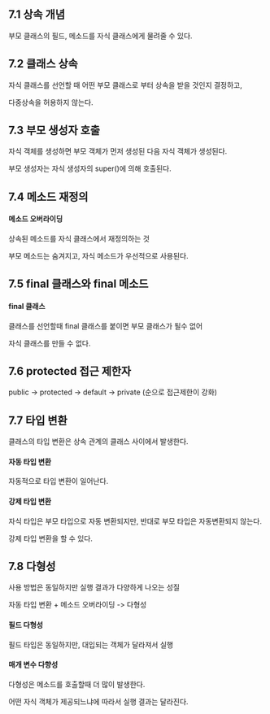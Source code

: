 ## 7.1 상속 개념

부모 클래스의 필드, 메소드를 자식 클래스에게 물려줄 수 있다.

## 7.2 클래스 상속

자식 클래스를 선언할 때 어떤 부모 클래스로 부터 상속을 받을 것인지 결정하고,

다중상속을 허용하지 않는다.

## 7.3 부모 생성자 호출

자식 객체를 생성하면 부모 객체가 먼저 생성된 다음 자식 객체가 생성된다.

부모 생성자는 자식 생성자의 super()에 의해 호출된다.

## 7.4 메소드 재정의

#### 메소드 오버라이딩

상속된 메소드를 자식 클래스에서 재정의하는 것

부모 메소드는 숨겨지고, 자식 메소드가 우선적으로 사용된다.

## 7.5 final 클래스와 final 메소드

#### final 클래스

클래스를 선언할때 final 클래스를 붙이면 부모 클래스가 될수 없어

자식 클래스를 만들 수 없다.

## 7.6 protected 접근 제한자

public -> protected -> default -> private (순으로 접근제한이 강화)

## 7.7 타입 변환

클래스의 타입 변환은 상속 관계의 클래스 사이에서 발생한다.

#### 자동 타입 변환

자동적으로 타입 변환이 일어난다.

#### 강제 타입 변환

자식 타입은 부모 타입으로 자동 변환되지만, 반대로 부모 타입은 자동변환되지 않는다.

강제 타입 변환을 할 수 있다.

## 7.8 다형성

사용 방법은 동일하지만 실행 결과가 다양하게 나오는 성질

자동 타입 변환 + 메소드 오버라이딩 -> 다형성

#### 필드 다형성

필드 타입은 동일하지만, 대입되는 객체가 달라져서 실행

#### 매개 변수 다향성

다형성은 메소드를 호출할때 더 많이 발생한다.

어떤 자식 객체가 제공되느냐에 따라서 실행 결과는 달라진다.
